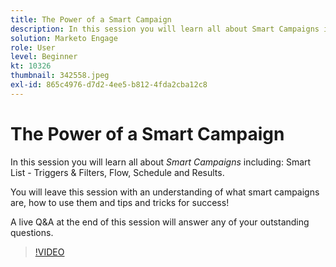 ```yaml
---
title: The Power of a Smart Campaign
description: In this session you will learn all about Smart Campaigns including Smart List - Triggers & Filters, Flow, Schedule and Results.
solution: Marketo Engage
role: User
level: Beginner
kt: 10326
thumbnail: 342558.jpeg
exl-id: 865c4976-d7d2-4ee5-b812-4fda2cba12c8
---
```

# The Power of a Smart Campaign

In this session you will learn all about *Smart Campaigns* including: Smart List - Triggers & Filters, Flow, Schedule and Results.

You will leave this session with an understanding of what smart campaigns are, how to use them and tips and tricks for success!

A live Q&A at the end of this session will answer any of your outstanding questions.

>[!VIDEO](https://video.tv.adobe.com/v/342558/?quality=12&learn=on)
